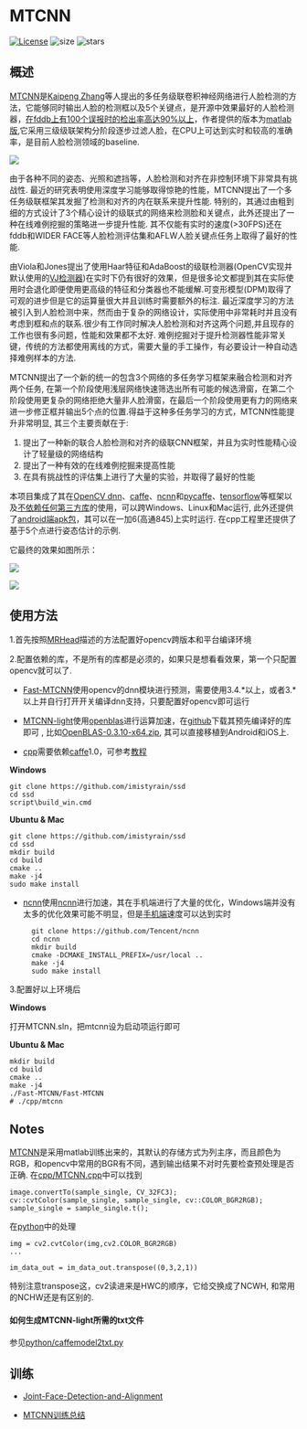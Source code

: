 # MTCNN
[![License](https://img.shields.io/badge/license-MIT-yellow.svg)](LICENSE)
![size](https://img.shields.io/github/repo-size/imistyrain/MTCNN)
![stars](https://img.shields.io/github/stars/imistyrain/MTCNN?style=social)

## 概述

[MTCNN](https://kpzhang93.github.io/MTCNN_face_detection_alignment/index.html)是[Kaipeng Zhang](https://kpzhang93.github.io/)等人提出的多任务级联卷积神经网络进行人脸检测的方法，它能够同时输出人脸的检测框以及5个关键点，是开源中效果最好的人脸检测器，[在fddb上有100个误报时的检出率高达90%以上](https://github.com/imistyrain/fddb-windows)，作者提供的版本为[matlab版](https://github.com/kpzhang93/MTCNN_face_detection_alignment),它采用三级级联架构分阶段逐步过滤人脸，在CPU上可达到实时和较高的准确率，是目前人脸检测领域的baseline.

![](https://kpzhang93.github.io/MTCNN_face_detection_alignment/support/index.png)

由于各种不同的姿态、光照和遮挡等，人脸检测和对齐在非控制环境下非常具有挑战性. 最近的研究表明使用深度学习能够取得惊艳的性能，MTCNN提出了一个多任务级联框架其发掘了检测和对齐的内在联系来提升性能. 特别的，其通过由粗到细的方式设计了3个精心设计的级联式的网络来检测脸和关键点，此外还提出了一种在线难例挖掘的策略进一步提升性能. 其不仅能有实时的速度(>30FPS)还在fddb和WIDER FACE等人脸检测评估集和AFLW人脸关键点任务上取得了最好的性能.

由Viola和Jones提出了使用Haar特征和AdaBoost的级联检测器(OpenCV实现并默认使用的[VJ检测器](https://blog.csdn.net/lixiaoguang20/article/details/78403682?utm_medium=distribute.pc_relevant.none-task-blog-BlogCommendFromMachineLearnPai2-2.nonecase&depth_1-utm_source=distribute.pc_relevant.none-task-blog-BlogCommendFromMachineLearnPai2-2.nonecase))在实时下仍有很好的效果，但是很多论文都提到其在实际使用时会退化即便使用更高级的特征和分类器也不能缓解.可变形模型(DPM)取得了可观的进步但是它的运算量很大并且训练时需要额外的标注. 最近深度学习的方法被引入到人脸检测中来，然而由于复杂的网络设计，实际使用中非常耗时并且没有考虑到框和点的联系.很少有工作同时解决人脸检测和对齐这两个问题,并且现存的工作也很有多问题，性能和效果都不太好. 难例挖掘对于提升检测器性能非常关键，传统的方法都使用离线的方式，需要大量的手工操作，有必要设计一种自动选择难例样本的方法.

MTCNN提出了一个新的统一的包含3个网络的多任务学习框架来融合检测和对齐两个任务, 在第一个阶段使用浅层网络快速筛选出所有可能的候选滑窗，在第二个阶段使用更复杂的网络拒绝大量非人脸滑窗，在最后一个阶段使用更有力的网络来进一步修正框并输出5个点的位置.得益于这种多任务学习的方式，MTCNN性能提升非常明显, 其三个主要贡献在于:

1. 提出了一种新的联合人脸检测和对齐的级联CNN框架，并且为实时性能精心设计了轻量级的网络结构
2. 提出了一种有效的在线难例挖掘来提高性能
3. 在具有挑战性的评估集上进行了大量的实验，并取得了最好的性能

本项目集成了其在[OpenCV dnn](https://github.com/imistyrain/MTCNN/tree/master/Fast-MTCNN)、[caffe](https://github.com/imistyrain/MTCNN/tree/master/cpp)、[ncnn](https://github.com/imistyrain/MTCNN/tree/master/ncnn)和[pycaffe](https://github.com/imistyrain/MTCNN/tree/master/python-caffe)、[tensorflow](https://github.com/imistyrain/MTCNN/tree/master/tensorflow)等框架以及[不依赖任何第三方库](https://github.com/imistyrain/MTCNN/tree/master/MTCNN-light)的使用，可以跨Windows、Linux和Mac运行, 此外还提供了[android端apk包](https://github.com/imistyrain/MTCNN/releases)，其可以在一加6(高通845)上实时运行.
在cpp工程里还提供了基于5个点进行姿态估计的示例.

它最终的效果如图所示：

![](https://i.imgur.com/FbglxoX.jpg)

![](results/test.jpg)

## 使用方法

1.首先按照[MRHead](https://github.com/imistyrain/MRHead)描述的方法配置好opencv跨版本和平台编译环境

2.配置依赖的库，不是所有的库都是必须的，如果只是想看看效果，第一个只配置opencv就可以了.

- [Fast-MTCNN](Fast-MTCNN)使用opencv的dnn模块进行预测，需要使用3.4.*以上，或者3.*以上并自行打开开关编译dnn支持，只要配置好opencv即可运行

- [MTCNN-light](MTCNN-light)使用[openblas](https://github.com/xianyi/OpenBLAS)进行运算加速，在[github](https://github.com/xianyi/OpenBLAS/releases/)下载其预先编译好的库即可
, 比如[OpenBLAS-0.3.10-x64.zip](https://github.com/xianyi/OpenBLAS/releases/download/v0.3.10/OpenBLAS-0.3.10-x64.zip), 其可以直接移植到Android和iOS上.

- [cpp](cpp)需要依赖[caffe](https://github.com/BVLC/caffe)1.0，可参考[教程](http://blog.csdn.net/akashaicrecorder/article/details/71016942)

 **Windows**

	git clone https://github.com/imistyrain/ssd
	cd ssd
	script\build_win.cmd
 **Ubuntu & Mac**

	git clone https://github.com/imistyrain/ssd
	cd ssd
	mkdir build
	cd build
	cmake ..
	make -j4
	sudo make install

* [ncnn](ncnn)使用[ncnn](https://github.com/Tencent/ncnn)进行加速，其在手机端进行了大量的优化，Windows端并没有太多的优化效果可能不明显，但是[手机端](https://github.com/imistyrain/MTCNN/releases/download/1.0/mtcnn.apk)速度可以达到实时

		git clone https://github.com/Tencent/ncnn
		cd ncnn
		mkdir build
		cmake -DCMAKE_INSTALL_PREFIX=/usr/local ..
		make -j4
		sudo make install

3.配置好以上环境后

 **Windows**

打开MTCNN.sln，把mtcnn设为启动项运行即可

 **Ubuntu & Mac**

	mkdir build
	cd build
	cmake ..
	make -j4
	./Fast-MTCNN/Fast-MTCNN
	# ./cpp/mtcnn

## Notes

[MTCNN](https://kpzhang93.github.io/MTCNN_face_detection_alignment/index.html)是采用matlab训练出来的，其默认的存储方式为列主序，而且颜色为RGB，和opencv中常用的BGR有不同，遇到输出结果不对时先要检查预处理是否正确.
在[cpp/MTCNN.cpp](https://github.com/imistyrain/MTCNN/blob/8fc7ed67214ce53b690efe99ee368ab75d71b38b/cpp/MTCNN.cpp#L356)中可以找到

	image.convertTo(sample_single, CV_32FC3);
	cv::cvtColor(sample_single, sample_single, cv::COLOR_BGR2RGB);
	sample_single = sample_single.t();
	
在[python](python-caffe/MtcnnDetector.py)中的处理

	img = cv2.cvtColor(img,cv2.COLOR_BGR2RGB)
	...

	im_data_out = im_data_out.transpose((0,3,2,1)) 
特别注意transpose这，cv2读进来是HWC的顺序，它给交换成了NCWH, 和常用的NCHW还是有区别的.

#### 如何生成MTCNN-light所需的txt文件

参见[python/caffemodel2txt.py](python/caffemodel2txt.py)

## 训练

* [Joint-Face-Detection-and-Alignment](https://github.com/luoyetx/Joint-Face-Detection-and-Alignment)

* [MTCNN训练总结](https://github.com/luoyetx/Joint-Face-Detection-and-Alignment/blob/master/summary.md)